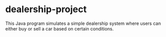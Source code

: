# dealership-project
This Java program simulates a simple dealership system where users can either buy or sell a car based on certain conditions.


